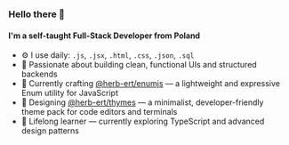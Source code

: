 ### Hello there 👋

#### I'm a self-taught Full-Stack Developer from Poland

- ⚙️ I use daily: `.js`, `.jsx`, `.html`, `.css`, `.json`, `.sql`
- 🧠 Passionate about building clean, functional UIs and structured backends
- 🧩 Currently crafting [@herb-ert/enumjs](https://github.com/herb-ert/enumjs) — a lightweight and expressive Enum utility for JavaScript
- 🎨 Designing [@herb-ert/thymes](https://github.com/herb-ert/thymes) — a minimalist, developer-friendly theme pack for code editors and terminals
- 🚀 Lifelong learner — currently exploring TypeScript and advanced design patterns
